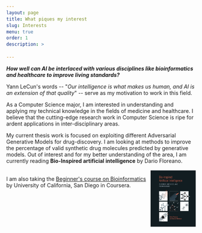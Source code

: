 ```yaml
---
layout: page
title: What piques my interest
slug: Interests
menu: true
order: 1
description: >
   
---
```

  **_How well can AI be interlaced with various disciplines like bioinformatics and healthcare to improve living standards?_**

Yann LeCun's words -- "*Our intelligence is what makes us human, and AI is an extension of that quality*" -- serve as my motivation to work in this field. 

As a Computer Science major, I am interested in understanding and applying my technical knowledge in the fields of medicine and healthcare. I believe that the cutting-edge research work in Computer Science is ripe for ardent applications in inter-disciplinary areas.

My current thesis work is focused on exploiting different Adversarial Generative Models for drug-discovery. I am looking at methods to improve the percentage of valid synthetic drug molecules predicted by generative models. Out of interest and for my better understanding of the area, I am currently reading **Bio-Inspired artificial intelligence** by Dario Floreano. 
<br><br>
<a href="http://www.dschool.ir/files/__Bio_Inspired_Artificial_Intelligence__Theories__Methods__and_Technologies__Intelligent_Robotics_and_Autonomous_Agents_.pdf" style="text-align:center"><img src="/assets/img/bio_AI.jpg" height = "150" width="120" align="right"/></a> 

I am also taking the [Beginner's course on Bioinformatics](https://www.coursera.org/learn/bioinformatics) by University of California, San Diego in Coursera.







